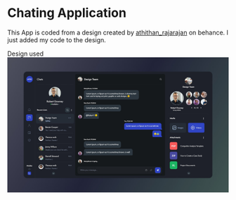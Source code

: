 # Chating Application

This App is coded from a design created by [athithan_rajarajan](https://www.behance.net/athithan_rajarajan) on behance.
I just added my code to the design.


Design used ![design](ch.jpg)